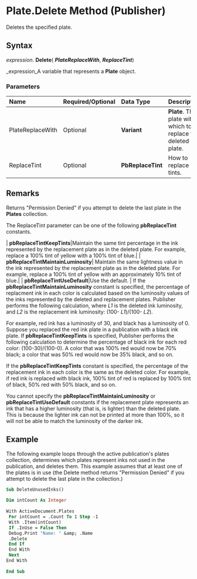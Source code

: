 
# Plate.Delete Method (Publisher)

Deletes the specified plate.


## Syntax

 _expression_. **Delete**( **_PlateReplaceWith_**,  **_ReplaceTint_**)

 _expression_A variable that represents a  **Plate** object.


### Parameters



|**Name**|**Required/Optional**|**Data Type**|**Description**|
|:-----|:-----|:-----|:-----|
|PlateReplaceWith|Optional| **Variant**| **Plate**. The plate with which to replace the deleted plate.|
|ReplaceTint|Optional| **PbReplaceTint**|How to replace tints.|

## Remarks

Returns "Permission Denied" if you attempt to delete the last plate in the  **Plates** collection.

The ReplaceTint parameter can be one of the following  **pbReplaceTint** constants.



| **pbReplaceTintKeepTints**|Maintain the same tint percentage in the ink represented by the replacement plate as in the deleted plate. For example, replace a 100% tint of yellow with a 100% tint of blue.|
| **pbReplaceTintMaintainLuminosity**| Maintain the same lightness value in the ink represented by the replacement plate as in the deleted plate. For example, replace a 100% tint of yellow with an approximately 10% tint of blue.|
| **pbReplaceTintUseDefault**|Use the default. |
If the  **pbReplaceTintMaintainLuminosity** constant is specified, the percentage of replacment ink in each color is calculated based on the luminosity values of the inks represented by the deleted and replacement plates. Publisher performs the following calculation, where _L1_ is the deleted ink luminosity, and _L2_ is the replacement ink luminosity: (100- _L1_)/(100- _L2_).

For example, red ink has a luminosity of 30, and black has a luminosity of 0. Suppose you replaced the red ink plate in a publication with a black ink plate. If  **pbReplaceTintKeepTints** is specified, Publisher performs the following calculation to determine the percentage of black ink for each red color: (100-30)/(100-0). A color that was 100% red would now be 70% black; a color that was 50% red would now be 35% black, and so on.

If the  **pbReplaceTintKeepTints** constant is specified, the percentage of the replacement ink in each color is the same as the deleted color. For example, if red ink is replaced with black ink, 100% tint of red is replaced by 100% tint of black, 50% red with 50% black, and so on.

You cannot specify the  **pbReplaceTintMaintainLuminosity** or **pbReplaceTintUseDefault** constants if the replacement plate represents an ink that has a higher luminosity (that is, is lighter) than the deleted plate. This is because the lighter ink can not be printed at more than 100%, so it will not be able to match the luminosity of the darker ink.


## Example

The following example loops through the active publication's plates collection, determines which plates represent inks not used in the publication, and deletes them. This example assumes that at least one of the plates is in use (the Delete method returns "Permission Denied" if you attempt to delete the last plate in the collection.)


```vb
Sub DeleteUnusedInks() 
 
Dim intCount As Integer 
 
With ActiveDocument.Plates 
 For intCount = .Count To 1 Step -1 
 With .Item(intCount) 
 If .InUse = False Then 
 Debug.Print "Name: " &amp; .Name 
 .Delete 
 End If 
 End With 
 Next 
End With 
 
End Sub
```

